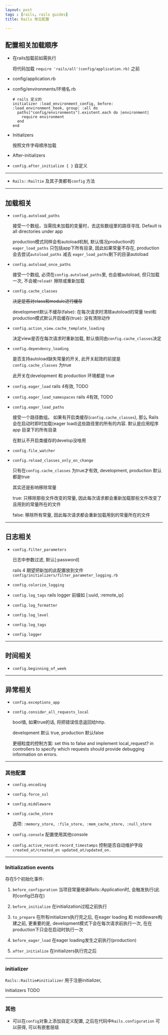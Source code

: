 ```yaml
---
layout: post
tags : [rails, rails guides]
title: Rails 常见配置

---
```


## 配置相关加载顺序

* 在rails加载前如需执行

  将代码加载 `require 'rails/all'(config/application.rb)` 之前

* config/application.rb

* config/environments/环境名.rb

      # rails 定义的
      initializer :load_environment_config, before: :load_environment_hook, group: :all do
        paths["config/environments"].existent.each do |environment|
          require environment
        end
      end

* Initializers

  按照文件字母顺序加载

* After-initializers

* `config.after_initialize { }` 自定义

---

* `Rails::Railtie` 及其子类都有`config` 方法

---

## 加载相关

* `config.autoload_paths`

  接受一个数组，当需找未加载的变量时，去这些数组里的路径寻找. Default is all directories under app

  production模式同样会有autoload机制, 默认情况production的`eager_load_paths` 只包括app下所有目录, 因此如果常量不存在, production会去尝试`autoload_paths` 减去 `eager_load_paths`剩下的目录autoload

* `config.autoload_once_paths`

  接受一个数组, 必须在`config.autoload_paths`里, 也会被autoload, 但只加载一次, 不会被`reload!` 擦除或重新加载


* `config.cache_classes`

  ~~决定是否对class和module进行缓存~~

  development默认不缓存(false): 在每次请求时清除autoload的常量
  test和production模式默认开启缓存(true): 没有清除动作

* `config.action_view.cache_template_loading`

  决定view是否在每次请求时重新加载, 默认值同由`config.cache_classes`决定

* `config.dependency_loading`

  是否支持autoload缺失常量的开关, 此开关起效的前提是`config.cache_classes` 为true

  此开关在development 和 production 环境都是 true

* `config.eager_load`  rails 4有效, TODO

* `config.eager_load_namespaces`  rails 4有效, TODO

* `config.eager_load_paths`

  接受一个路径数组。 如果有开启类缓存(`config.cache_classes`), 那么 Rails 会在启动时即时加载(eager load)这些路径里的所有的内容. 默认是应用程序 app 目录下的所有目录

  在默认不开启类缓存的develop没啥用

* `config.file_watcher`

* `config.reload_classes_only_on_change`

  只有在`config.cache_classes` 为true才有效, development, production 默认都是true

  其实还是影响移除常量

  true: 只移除那些文件改变的常量, 因此每次请求都会重新加载那些文件改变了且用到的常量所在的文件

  false: 移除所有常量, 因此每次请求都会重新加载用到的常量所在的文件

---

## 日志相关

* `config.filter_parameters`

  日志中参数过滤, 默认[:password]

  rails 4 期望把新加的此配置放到文件`config/initializers/filter_parameter_logging.rb`

* `config.colorize_logging`

* `config.log_tags`  rails logger 前缀如 [:uuid, :remote_ip]

* `config.log_formatter`

* `config.log_level`

* `config.log_tags`

* `config.logger`

---

## 时间相关

* `config.beginning_of_week`


---

## 异常相关

* `config.exceptions_app`

* `config.consider_all_requests_local`

  bool值, 如果true的话, 将把错误信息返回给http.

  development 默认 true, production 默认false

  更细粒度的控制方案: set this to false and implement local_request? in controllers to specify which requests should provide debugging information on errors.

---

### 其他配置

* `config.encoding`

* `config.force_ssl`

* `config.middleware`

* `config.cache_store`

  选项: `:memory_store, :file_store, :mem_cache_store, :null_store`

* `config.console` 配置使用其他console

* `config.active_record.record_timestamps` 控制是否自动维护字段` created_at/created_on updated_at/updated_on.`



----

### Initialization events

存在5个初始化事件:

1. `before_configuration` 当项目常量继承Rails::Application时, 会触发执行(此时config已存在)

2. `before_initialize` 在initialization过程之前执行





3. `to_prepare` 在所有initializers执行完之后, 在eager loading 和 middleware构建之前, 更重要的是, development模式下会在每次请求前执行一次, 在在production下只会在启动时执行一次

4. `before_eager_load` 在eager loading发生之前执行(production)

5. `after_initialize` 在initializers执行完之后

---

### initializer

`Rails::Railtie#initializer` 用于注册initializer, 

Initializers TODO

----

### 其他

* 可以在`config`对象上添加自定义配置, 之后在代码中`Rails.configuration` 可以获得, 可以有嵌套层级

